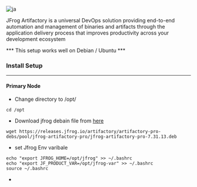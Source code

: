 
![ja](https://user-images.githubusercontent.com/29688323/156386876-3b288002-f3af-4c96-b360-3a5b115d8b36.png)


JFrog Artifactory is a universal DevOps solution providing end-to-end automation and management of binaries and artifacts through the application delivery process that improves productivity across your development ecosystem


*** This setup works well on Debian / Ubuntu ***


### Install Setup
--------------------

#### Primary Node

- Change directory to /opt/

```
cd /opt
```

- Download jfrog debain file from [here](https://jfrog.com/download-legacy/?product=artifactory&installer=debian)

```
wget https://releases.jfrog.io/artifactory/artifactory-pro-debs/pool/jfrog-artifactory-pro/jfrog-artifactory-pro-7.31.13.deb
```

- set Jfrog Env varibale 

```
echo "export JFROG_HOME=/opt/jfrog" >> ~/.bashrc
echo "export JF_PRODUCT_VAR=/opt/jfrog-var" >> ~/.bashrc
source ~/.bashrc
```

- 
